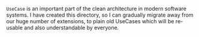 `UseCase` is an important part of the clean architecture in modern software systems. I have created
this directory, so I can gradually migrate away from our huge number of extensions, to plain old
UseCases which will be re-usable and also understandable by everyone.
